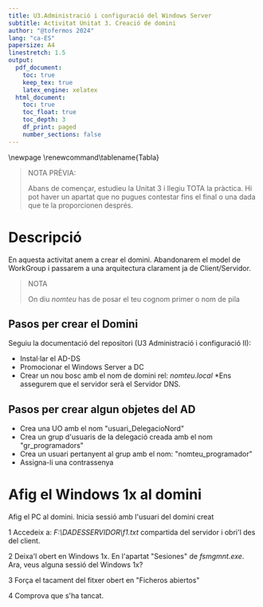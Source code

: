 ```yaml
---
title: U3.Administració i configuració del Windows Server
subtitle: Activitat Unitat 3. Creació de domini
author: "@tofermos 2024"
lang: "ca-ES"
papersize: A4
linestretch: 1.5
output:
  pdf_document:
    toc: true
    keep_tex: true
    latex_engine: xelatex
  html_document:
    toc: true
    toc_float: true
    toc_depth: 3
    df_print: paged
    number_sections: false
---
```


\newpage
\renewcommand\tablename{Tabla}

> NOTA PRÈVIA:
>
> Abans de començar, estudieu la Unitat 3 i llegiu TOTA la pràctica. Hi pot haver un apartat que no pugues contestar fins el final o una dada que te la proporcionen després.


# Descripció

En aquesta activitat anem a crear el domini. Abandonarem el model de WorkGroup i passarem a una arquitectura clarament ja de Client/Servidor.

> NOTA
>
> On diu *nomteu* has de posar el teu cognom primer o nom de pila

## Pasos per crear el Domini

Seguiu la documentació del repositori (U3 Administració i configuració II):

* Instal·lar el AD-DS
* Promocionar el Windows Server a DC
* Crear un nou bosc amb el nom de domini rel:
   *nomteu.local*
*Ens assegurem que el servidor serà el Servidor DNS.

## Pasos per crear algun objetes del AD

* Crea una UO amb el nom "usuari_DelegacioNord"
* Crea un grup d'usuaris de la delegació creada amb el nom "gr_programadors"
* Crea un usuari pertanyent al grup amb el nom: "nomteu_programador"
* Assigna-li una contrassenya

# Afig el Windows 1x al domini

Afig el PC al domini.
Inicia sessió amb l'usuari del domini creat

1 Accedeix a: *F:\\DADESSERVIDOR\\f1.txt* compartida del servidor i obri'l des del client. 

2 Deixa'l obert en Windows 1x. En l'apartat "Sesiones" de *fsmgmnt.exe*. Ara, veus alguna sessió del Windows 1x? 

3 Força el tacament del fitxer obert en "Ficheros abiertos"

4 Comprova que s'ha tancat.



